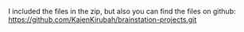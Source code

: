 I included the files in the zip, but also you can find the files on github:
https://github.com/KajenKirubah/brainstation-projects.git
